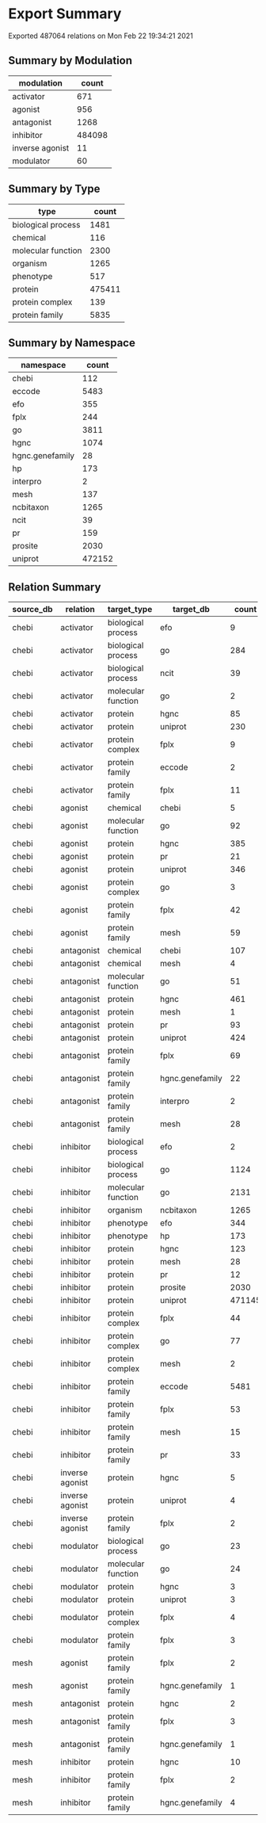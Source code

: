 # Export Summary

Exported 487064 relations on Mon Feb 22 19:34:21 2021


## Summary by Modulation

| modulation      |   count |
|-----------------|---------|
| activator       |     671 |
| agonist         |     956 |
| antagonist      |    1268 |
| inhibitor       |  484098 |
| inverse agonist |      11 |
| modulator       |      60 |

## Summary by Type

| type               |   count |
|--------------------|---------|
| biological process |    1481 |
| chemical           |     116 |
| molecular function |    2300 |
| organism           |    1265 |
| phenotype          |     517 |
| protein            |  475411 |
| protein complex    |     139 |
| protein family     |    5835 |

## Summary by Namespace

| namespace       |   count |
|-----------------|---------|
| chebi           |     112 |
| eccode          |    5483 |
| efo             |     355 |
| fplx            |     244 |
| go              |    3811 |
| hgnc            |    1074 |
| hgnc.genefamily |      28 |
| hp              |     173 |
| interpro        |       2 |
| mesh            |     137 |
| ncbitaxon       |    1265 |
| ncit            |      39 |
| pr              |     159 |
| prosite         |    2030 |
| uniprot         |  472152 |

## Relation Summary

| source_db   | relation        | target_type        | target_db       |   count |
|-------------|-----------------|--------------------|-----------------|---------|
| chebi       | activator       | biological process | efo             |       9 |
| chebi       | activator       | biological process | go              |     284 |
| chebi       | activator       | biological process | ncit            |      39 |
| chebi       | activator       | molecular function | go              |       2 |
| chebi       | activator       | protein            | hgnc            |      85 |
| chebi       | activator       | protein            | uniprot         |     230 |
| chebi       | activator       | protein complex    | fplx            |       9 |
| chebi       | activator       | protein family     | eccode          |       2 |
| chebi       | activator       | protein family     | fplx            |      11 |
| chebi       | agonist         | chemical           | chebi           |       5 |
| chebi       | agonist         | molecular function | go              |      92 |
| chebi       | agonist         | protein            | hgnc            |     385 |
| chebi       | agonist         | protein            | pr              |      21 |
| chebi       | agonist         | protein            | uniprot         |     346 |
| chebi       | agonist         | protein complex    | go              |       3 |
| chebi       | agonist         | protein family     | fplx            |      42 |
| chebi       | agonist         | protein family     | mesh            |      59 |
| chebi       | antagonist      | chemical           | chebi           |     107 |
| chebi       | antagonist      | chemical           | mesh            |       4 |
| chebi       | antagonist      | molecular function | go              |      51 |
| chebi       | antagonist      | protein            | hgnc            |     461 |
| chebi       | antagonist      | protein            | mesh            |       1 |
| chebi       | antagonist      | protein            | pr              |      93 |
| chebi       | antagonist      | protein            | uniprot         |     424 |
| chebi       | antagonist      | protein family     | fplx            |      69 |
| chebi       | antagonist      | protein family     | hgnc.genefamily |      22 |
| chebi       | antagonist      | protein family     | interpro        |       2 |
| chebi       | antagonist      | protein family     | mesh            |      28 |
| chebi       | inhibitor       | biological process | efo             |       2 |
| chebi       | inhibitor       | biological process | go              |    1124 |
| chebi       | inhibitor       | molecular function | go              |    2131 |
| chebi       | inhibitor       | organism           | ncbitaxon       |    1265 |
| chebi       | inhibitor       | phenotype          | efo             |     344 |
| chebi       | inhibitor       | phenotype          | hp              |     173 |
| chebi       | inhibitor       | protein            | hgnc            |     123 |
| chebi       | inhibitor       | protein            | mesh            |      28 |
| chebi       | inhibitor       | protein            | pr              |      12 |
| chebi       | inhibitor       | protein            | prosite         |    2030 |
| chebi       | inhibitor       | protein            | uniprot         |  471145 |
| chebi       | inhibitor       | protein complex    | fplx            |      44 |
| chebi       | inhibitor       | protein complex    | go              |      77 |
| chebi       | inhibitor       | protein complex    | mesh            |       2 |
| chebi       | inhibitor       | protein family     | eccode          |    5481 |
| chebi       | inhibitor       | protein family     | fplx            |      53 |
| chebi       | inhibitor       | protein family     | mesh            |      15 |
| chebi       | inhibitor       | protein family     | pr              |      33 |
| chebi       | inverse agonist | protein            | hgnc            |       5 |
| chebi       | inverse agonist | protein            | uniprot         |       4 |
| chebi       | inverse agonist | protein family     | fplx            |       2 |
| chebi       | modulator       | biological process | go              |      23 |
| chebi       | modulator       | molecular function | go              |      24 |
| chebi       | modulator       | protein            | hgnc            |       3 |
| chebi       | modulator       | protein            | uniprot         |       3 |
| chebi       | modulator       | protein complex    | fplx            |       4 |
| chebi       | modulator       | protein family     | fplx            |       3 |
| mesh        | agonist         | protein family     | fplx            |       2 |
| mesh        | agonist         | protein family     | hgnc.genefamily |       1 |
| mesh        | antagonist      | protein            | hgnc            |       2 |
| mesh        | antagonist      | protein family     | fplx            |       3 |
| mesh        | antagonist      | protein family     | hgnc.genefamily |       1 |
| mesh        | inhibitor       | protein            | hgnc            |      10 |
| mesh        | inhibitor       | protein family     | fplx            |       2 |
| mesh        | inhibitor       | protein family     | hgnc.genefamily |       4 |
